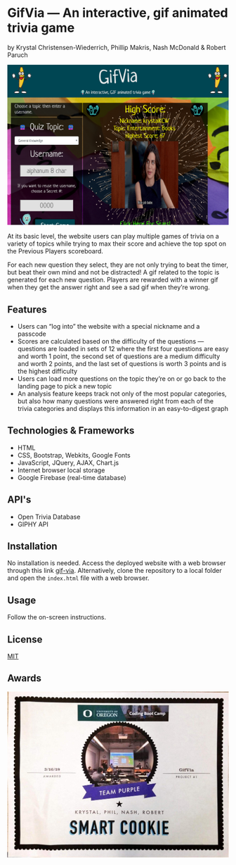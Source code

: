 # GifVia &mdash; An interactive, gif animated trivia game

by Krystal Christensen-Wiederrich, Phillip Makris, Nash McDonald & Robert Paruch

![gif-via](images/gif-via.png 'gif-via')

At its basic level, the website users can play multiple games of trivia on a variety of topics while trying to max their score and achieve the top spot on the Previous Players scoreboard.

For each new question they select, they are not only trying to beat the timer, but beat their own mind and not be distracted! A gif related to the topic is generated for each new question. Players are rewarded with a winner gif when they get the answer right and see a sad gif when they’re wrong.

## Features

- Users can “log into” the website with a special nickname and a passcode
- Scores are calculated based on the difficulty of the questions &mdash; questions are loaded in sets of 12 where the first four questions are easy and worth 1 point, the second set of questions are a medium difficulty and worth 2 points, and the last set of questions is worth 3 points and is the highest difficulty
- Users can load more questions on the topic they’re on or go back to the landing page to pick a new topic
- An analysis feature keeps track not only of the most popular categories, but also how many questions were answered right from each of the trivia categories and displays this information in an easy-to-digest graph

## Technologies & Frameworks

- HTML
- CSS, Bootstrap, Webkits, Google Fonts
- JavaScript, JQuery, AJAX, Chart.js
- Internet browser local storage
- Google Firebase (real-time database)

## API's

- Open Trivia Database
- GIPHY API

## Installation

No installation is needed. Access the deployed website with a web browser through this link [gif-via](https://robjpar.github.io/gif-via/). Alternatively, clone the repository to a local folder and open the `index.html` file with a web browser.

## Usage

Follow the on-screen instructions.

## License

[MIT](https://choosealicense.com/licenses/mit/)

## Awards

![Smart Cookie](smart-cookie.jpg 'Smart Cookie')
